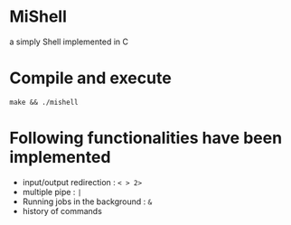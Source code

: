 # MiShell
a simply Shell implemented in C

# Compile and execute

```make && ./mishell ```

# Following functionalities have been implemented

- input/output redirection : ```< > 2>```
- multiple pipe : ```|```
- Running jobs in the background : ```&``` 
- history of commands 
